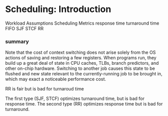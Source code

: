 # Scheduling: Introduction

Workload Assumptions
Scheduling Metrics
	response time 
	turnaround time
FIFO
SJF
STCF
RR

### summary

Note that the cost of context switching does not arise solely from the
OS actions of saving and restoring a few registers. When programs run,
they build up a great deal of state in CPU caches, TLBs, branch predictors,
and other on-chip hardware. Switching to another job causes this state
to be flushed and new state relevant to the currently-running job to be
brought in, which may exact a noticeable performance cost.


RR is fair but is bad for turnaroud time

The first type (SJF, STCF) optimizes turnaround time, but is bad for response time. 
The second type (RR) optimizes response time but is bad for turnaround.
